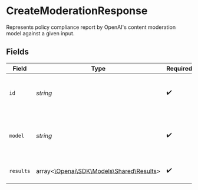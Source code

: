 # CreateModerationResponse

Represents policy compliance report by OpenAI's content moderation model against a given input.


## Fields

| Field                                                                      | Type                                                                       | Required                                                                   | Description                                                                |
| -------------------------------------------------------------------------- | -------------------------------------------------------------------------- | -------------------------------------------------------------------------- | -------------------------------------------------------------------------- |
| `id`                                                                       | *string*                                                                   | :heavy_check_mark:                                                         | The unique identifier for the moderation request.                          |
| `model`                                                                    | *string*                                                                   | :heavy_check_mark:                                                         | The model used to generate the moderation results.                         |
| `results`                                                                  | array<[\Openai\SDK\Models\Shared\Results](../../Models/Shared/Results.md)> | :heavy_check_mark:                                                         | A list of moderation objects.                                              |